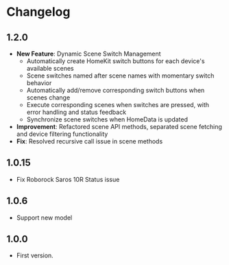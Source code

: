 # Changelog

## 1.2.0
- **New Feature**: Dynamic Scene Switch Management
  - Automatically create HomeKit switch buttons for each device's available scenes
  - Scene switches named after scene names with momentary switch behavior
  - Automatically add/remove corresponding switch buttons when scenes change
  - Execute corresponding scenes when switches are pressed, with error handling and status feedback
  - Synchronize scene switches when HomeData is updated
- **Improvement**: Refactored scene API methods, separated scene fetching and device filtering functionality
- **Fix**: Resolved recursive call issue in scene methods

## 1.0.15
- Fix Roborock Saros 10R Status issue

## 1.0.6
- Support new model

## 1.0.0

- First version.
